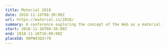 ```yaml
---
title: Material 2018
date: 2018-11-16T08:30:00Z
url: https://material.is/2018/
summary: A conference exploring the concept of the Web as a material.
start: 2018-11-16T08:30:00Z
end: 2018-11-16T16:00:00Z
placeId: 99PW43Q3+79
---
```

